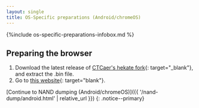 ```yaml
---
layout: single
title: OS-Specific preparations (Android/chromeOS)
---
```


{%include os-specific-preparations-infobox.md %}

## Preparing the browser

1. Download the latest release of [CTCaer's hekate fork](https://github.com/CTCaer/hekate/releases){: target="_blank"}, and extract the .bin file.
2. Go to [this website](https://atlas44.s3-us-west-2.amazonaws.com/web-fusee-launcher/index.html){: target="blank"}.

[Continue to NAND dumping (Android/chromeOS)]({{ '/nand-dump/android.html' | relative_url }})
{: .notice--primary}